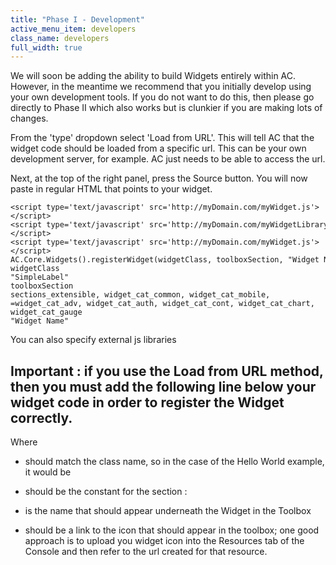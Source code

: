 ```yaml
---
title: "Phase I - Development"
active_menu_item: developers
class_name: developers
full_width: true
---
```



We will soon be adding the ability to build Widgets entirely within AC. However, in the meantime we recommend that you initially develop using your own development tools. If you do not want to do this, then please go directly to Phase II which also works but is clunkier if you are making lots of changes.

From the 'type' dropdown select 'Load from URL'. This will tell AC that the widget code should be loaded from a specific url. This can be your own development server, for example. AC just needs to be able to access the url.

Next, at the top of the right panel, press the Source button. You will now paste in regular HTML that points to your widget.

    <script type='text/javascript' src='http://myDomain.com/myWidget.js'></script>
    <script type='text/javascript' src='http://myDomain.com/myWidgetLibrary.js'></script>
    <script type='text/javascript' src='http://myDomain.com/myWidget.js'></script>
    AC.Core.Widgets().registerWidget(widgetClass, toolboxSection, "Widget Name", "", "", "http://icon_url");
    widgetClass
    "SimpleLabel"
    toolboxSection
    sections_extensible, widget_cat_common, widget_cat_mobile, =widget_cat_adv, widget_cat_auth, widget_cat_cont, widget_cat_chart, widget_cat_gauge
    "Widget Name"
   

You can also specify external js libraries

## Important : if you use the Load from URL method, then you must add the following line below your widget code in order to register the Widget correctly.

Where

 - should match the class name, so in the case of the Hello World example, it would be

 - should be the constant for the section :

 - is the name that should appear underneath the Widget in the Toolbox

 - should be a link to the icon that should appear in the toolbox; one good approach is to upload you widget icon into the Resources tab of the Console and then refer to the url created for that resource.

